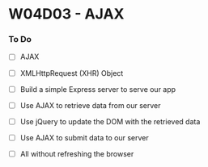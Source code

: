 # W04D03 - AJAX

### To Do
- [ ] AJAX
- [ ] XMLHttpRequest (XHR) Object
- [ ] Build a simple Express server to serve our app
- [ ] Use AJAX to retrieve data from our server
- [ ] Use jQuery to update the DOM with the retrieved data
- [ ] Use AJAX to submit data to our server
- [ ] All without refreshing the browser


























